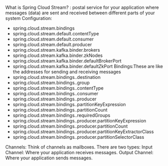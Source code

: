 What is Spring Cloud Stream? : postal service for your application where messages (data) are sent and received between different parts of your system
Configuration:
- spring.cloud.stream.bindings
- spring.cloud.stream.default.contentType
- spring.cloud.stream.default.consumer
- spring.cloud.stream.default.producer
- spring.cloud.stream.kafka.binder.brokers
- spring.cloud.stream.kafka.binder.zkNodes
- spring.cloud.stream.kafka.binder.defaultBrokerPort
- spring.cloud.stream.kafka.binder.defaultZkPort
Bindings:These are like the addresses for sending and receiving messages
- spring.cloud.stream.bindings.<channelName>.destination
- spring.cloud.stream.bindings.<channelName>.group
- spring.cloud.stream.bindings.<channelName>.contentType
- spring.cloud.stream.bindings.<channelName>.consumer
- spring.cloud.stream.bindings.<channelName>.producer
- spring.cloud.stream.bindings.<channelName>.partitionKeyExpression
- spring.cloud.stream.bindings.<channelName>.partitionCount
- spring.cloud.stream.bindings.<channelName>.requiredGroups
- spring.cloud.stream.bindings.<channelName>.producer.partitionKeyExpression
- spring.cloud.stream.bindings.<channelName>.producer.partitionCount
- spring.cloud.stream.bindings.<channelName>.producer.partitionKeyExtractorClass
- spring.cloud.stream.bindings.<channelName>.producer.partitionSelectorClass
  
Channels: Think of channels as mailboxes. There are two types:
    Input Channel: Where your application receives messages.
    Output Channel: Where your application sends messages.
